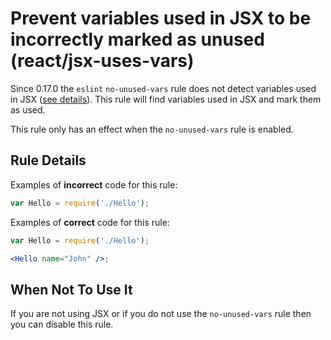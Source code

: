 # Prevent variables used in JSX to be incorrectly marked as unused (react/jsx-uses-vars)

Since 0.17.0 the `eslint` `no-unused-vars` rule does not detect variables used in JSX ([see details](http://eslint.org/blog/2015/03/eslint-0.17.0-released#changes-to-jsxreact-handling)). This rule will find variables used in JSX and mark them as used.

This rule only has an effect when the `no-unused-vars` rule is enabled.

## Rule Details

Examples of **incorrect** code for this rule:

```js
var Hello = require('./Hello');
```

Examples of **correct** code for this rule:

```jsx
var Hello = require('./Hello');

<Hello name="John" />;
```

## When Not To Use It

If you are not using JSX or if you do not use the `no-unused-vars` rule then you can disable this rule.
